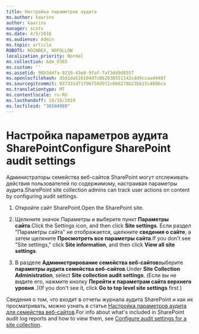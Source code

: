 ```yaml
---
title: Настройка параметров аудита
ms.author: kaarins
author: kaarins
manager: scotv
ms.date: 4/5/2018
ms.audience: Admin
ms.topic: article
ROBOTS: NOINDEX, NOFOLLOW
localization_priority: Normal
ms.collection: Adm_O365
ms.custom: ''
ms.assetid: 98b3d4fa-9210-43e8-9faf-7af3dd9d8557
ms.openlocfilehash: d5d1da516104d7c062038551142cdd9ccaad4407
ms.sourcegitcommit: 037331d71f06750d972c0b6278b23bb15c4806ca
ms.translationtype: MT
ms.contentlocale: ru-RU
ms.lasthandoff: 10/18/2019
ms.locfileid: "36504980"
---
```

# <a name="configure-sharepoint-audit-settings"></a><span data-ttu-id="afcaf-102">Настройка параметров аудита SharePoint</span><span class="sxs-lookup"><span data-stu-id="afcaf-102">Configure SharePoint audit settings</span></span>

<span data-ttu-id="afcaf-103">Администраторы семейства веб-сайтов SharePoint могут отслеживать действия пользователей по содержимому, настраивая параметры аудита.</span><span class="sxs-lookup"><span data-stu-id="afcaf-103">SharePoint site collection admins can track user actions on content by configuring audit settings.</span></span>
  
1. <span data-ttu-id="afcaf-104">Откройте сайт SharePoint.</span><span class="sxs-lookup"><span data-stu-id="afcaf-104">Open the SharePoint site.</span></span>
    
2. <span data-ttu-id="afcaf-105">Щелкните значок Параметры и выберите пункт **Параметры сайта**.</span><span class="sxs-lookup"><span data-stu-id="afcaf-105">Click the Settings icon, and then click **Site settings**.</span></span> <span data-ttu-id="afcaf-106">Если раздел "Параметры сайта" не отображается, щелкните **сведения о сайте**, а затем щелкните **Просмотреть все параметры сайта**.</span><span class="sxs-lookup"><span data-stu-id="afcaf-106">If you don't see "Site settings," click **Site information**, and then click **View all site settings**.</span></span>
    
3. <span data-ttu-id="afcaf-107">В разделе **Администрирование семейства веб-сайтов**выберите **параметры аудита семейства веб-сайтов**.</span><span class="sxs-lookup"><span data-stu-id="afcaf-107">Under **Site Collection Administration**, select **Site collection audit settings**.</span></span> <span data-ttu-id="afcaf-108">(Если вы не видите его, нажмите кнопку **Перейти к параметрам сайта верхнего уровня** .)</span><span class="sxs-lookup"><span data-stu-id="afcaf-108">(If you don't see it, click **Go to top level site settings** first.)</span></span> 
    
<span data-ttu-id="afcaf-109">Сведения о том, что входит в отчеты журнала аудита SharePoint и как их просматривать, можно узнать в статье [Настройка параметров аудита для семейства веб-сайтов](https://go.microsoft.com/fwlink/?linkid=404050).</span><span class="sxs-lookup"><span data-stu-id="afcaf-109">For info about what's included in SharePoint audit log reports and how to view them, see [Configure audit settings for a site collection](https://go.microsoft.com/fwlink/?linkid=404050).</span></span>
  

